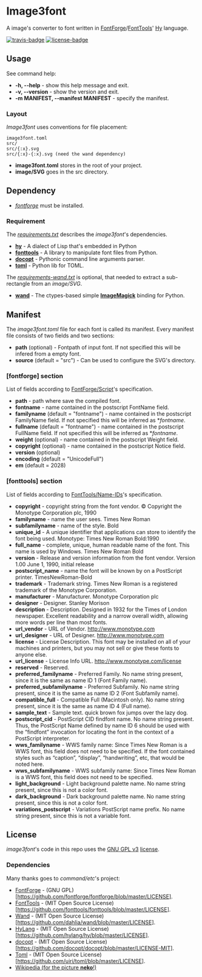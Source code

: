 # Image3font
A image's converter to font written in [FontForge](https://github.com/fontforge/fontforge)/[FontTools](https://github.com/fonttools/fonttools)' [Hy](https://github.com/hylang/hy) language.

[![travis-badge][]][travis] [![license-badge][]][license]

[travis-badge]: https://travis-ci.org/adjivas/Image3font.svg?branch=master&style=flat
[travis]: https://travis-ci.org/adjivas/Image3font
[license-badge]: http://img.shields.io/badge/license-GPLv3-blue.svg?style=flat-square
[license]: https://github.com/limaconoob/Image2font/blob/master/LICENSE

## Usage
See command help:
* **-h, --help** - show this help message and exit.
* **-v, --version** - show the version and exit.
* **-m MANIFEST, --manifest MANIFEST** - specify the manifest.

### Layout
*Image3font* uses conventions for file placement:
```
image3font.toml
src/
src/{:x}.svg
src/{:x}-{:x}.svg (need the wand dependency)
```
* **image3font.toml** stores in the root of your project.
* **image/SVG** goes in the src directory.

## Dependency
* [*fontforge*](https://github.com/fontforge/fontforge) must be installed.
### Requirement
The [*requirements.txt*](requirements.txt) describes the *image3font*'s dependencies.
* [**hy**](https://github.com/hylang/hy) - A dialect of Lisp that's embedded in Python
* [**fonttools**](https://github.com/fonttools/fonttools) - A library to manipulate font files from Python.
* [**docopt**](https://github.com/docopt/docopt) - Pythonic command line arguments parser.
* [**toml**](https://github.com/uiri/toml) - Python lib for TOML.

The [*requirements-wand.txt*](requirements-wand.txt) is optional, that needed to extract a sub-rectangle from an *image/SVG*.
* [**wand**](https://github.com/dahlia/wand) - The ctypes-based simple [**ImageMagick**](https://github.com/ImageMagick/ImageMagick) binding for Python.

## Manifest
The *image3font.toml* file for each font is called its manifest. Every manifest file consists of two fields and two sections:
* **path** (optional) - Fontpath of input font. If not specified this will be infered from a empty font.
* **source** (default = "src") - Can be used to configure the SVG's directory.
### [fontforge] section
List of fields according to [FontForge/Script](https://fontforge.github.io/en-US/documentation/scripting/native)'s specification.
* **path** - path where save the compiled font.
* **fontname** - name contained in the postscript FontName field.
* **familyname** (default = "fontname") - name contained in the postscript FamilyName field. If not specified this will be inferred as **fontname*.
* **fullname** (default = "fontname") - name contained in the postscript FullName field. If not specified this will be inferred as **fontname*.
* **weight** (optional) - name contained in the postscript Weight field.
* **copyright** (optional) - name contained in the postscript Notice field.
* **version** (optional)
* **encoding** (default = "UnicodeFull")
* **em** (default = 2028)
### [fonttools] section
List of fields according to [FontTools/Name-IDs](https://www.microsoft.com/typography/otspec/name.htm#nameIDs)'s specification.
* **copyright** - copyright string from the font vendor. © Copyright the Monotype Corporation plc, 1990
* **familyname** - name the user sees. Times New Roman
* **subfamilyname** - name of the style. Bold
* **unique_id** - A unique identifier that applications can store to identify the font being used. Monotype: Times New Roman Bold:1990
* **full_name** - complete, unique, human readable name of the font. This name is used by Windows. Times New Roman Bold
* **version** - Release and version information from the font vendor. Version 1.00 June 1, 1990, initial release
* **postscript_name** - name the font will be known by on a PostScript printer. TimesNewRoman-Bold
* **trademark** - Trademark string. Times New Roman is a registered trademark of the Monotype Corporation.
* **manufacturer** - Manufacturer. Monotype Corporation plc
* **designer** - Designer. Stanley Morison
* **description** - Description. Designed in 1932 for the Times of London newspaper. Excellent readability and a narrow overall width, allowing more words per line than most fonts.
* **url_vendor** - URL of Vendor. http://www.monotype.com
* **url_designer** - URL of Designer. http://www.monotype.com
* **license** - License Description. This font may be installed on all of your machines and printers, but you may not sell or give these fonts to anyone else.
* **url_license** - License Info URL. http://www.monotype.com/license
* **reserved** - Reserved.
* **preferred_familyname** - Preferred Family. No name string present, since it is the same as name ID 1 (Font Family name).
* **preferred_subfamilyname** - Preferred Subfamily. No name string present, since it is the same as name ID 2 (Font Subfamily name).
* **compatible_full** - Compatible Full (Macintosh only). No name string present, since it is the same as name ID 4 (Full name).
* **sample_text** - Sample text. quick brown fox jumps over the lazy dog.
* **postscript_cid** - PostScript CID findfont name. No name string present. Thus, the PostScript Name defined by name ID 6 should be used with the “findfont” invocation for locating the font in the context of a PostScript interpreter.
* **wws_familyname** - WWS family name: Since Times New Roman is a WWS font, this field does not need to be specified. If the font contained styles such as “caption”, “display”, “handwriting”, etc, that would be noted here.
* **wws_subfamilyname** - WWS subfamily name: Since Times New Roman is a WWS font, this field does not need to be specified.
* **light_background** - Light background palette name. No name string present, since this is not a color font.
* **dark_background** - Dark background palette name. No name string present, since this is not a color font.
* **variations_postscript** - Variations PostScript name prefix. No name string present, since this is not a variable font.

## License
*image3font*'s code in this repo uses the [GNU GPL v3](http://www.gnu.org/licenses/gpl-3.0.html) [license](https://raw.githubusercontent.com/adjivas/Image3font/master/LICENSE).

### Dependencies
Many thanks goes to *command/etc*'s project:
* [FontForge](https://github.com/fontforge/fontforge) - (GNU GPL)[https://github.com/fontforge/fontforge/blob/master/LICENSE].
* [FontTools](https://github.com/fonttools/fonttools) - (MIT Open Source License)[https://github.com/fonttools/fonttools/blob/master/LICENSE].
* [Wand](https://github.com/dahlia/wand) - (MIT Open Source License)[https://github.com/dahlia/wand/blob/master/LICENSE].
* [HyLang](https://github.com/hylang/hy) - (MIT Open Source License)[https://github.com/hylang/hy/blob/master/LICENSE].
* [docopt](https://github.com/docopt/docopt) - (MIT Open Source License)[https://github.com/docopt/docopt/blob/master/LICENSE-MIT].
* [Toml](https://github.com/uiri/toml) - (MIT Open Source License)[https://github.com/uiri/toml/blob/master/LICENSE].
* [Wikipedia (for the picture **neko**!)](https://en.wikipedia.org/wiki/Catgirl)
